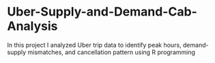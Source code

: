 # Uber-Supply-and-Demand-Cab-Analysis
In this project I analyzed Uber trip data to identify peak hours, demand-supply mismatches, and cancellation pattern using R programming
